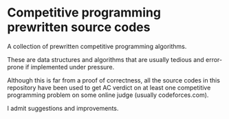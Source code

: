 # Competitive programming prewritten source codes
A collection of prewritten competitive programming algorithms.

These are data structures and algorithms that are usually tedious and error-prone if implemented under pressure.

Although this is far from a proof of correctness, all the source codes in this repository have been used to get AC verdict on at least one competitive programming problem on some online judge (usually codeforces.com).

I admit suggestions and improvements.
